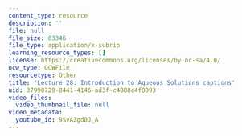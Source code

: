 ```yaml
---
content_type: resource
description: ''
file: null
file_size: 83346
file_type: application/x-subrip
learning_resource_types: []
license: https://creativecommons.org/licenses/by-nc-sa/4.0/
ocw_type: OCWFile
resourcetype: Other
title: 'Lecture 28: Introduction to Aqueous Solutions captions'
uid: 37990729-8441-4146-ad3f-c4088c4f8093
video_files:
  video_thumbnail_file: null
video_metadata:
  youtube_id: 9SvAZgd0J_A
---
```

